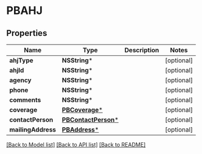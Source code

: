# PBAHJ

## Properties
Name | Type | Description | Notes
------------ | ------------- | ------------- | -------------
**ahjType** | **NSString*** |  | [optional] 
**ahjId** | **NSString*** |  | [optional] 
**agency** | **NSString*** |  | [optional] 
**phone** | **NSString*** |  | [optional] 
**comments** | **NSString*** |  | [optional] 
**coverage** | [**PBCoverage***](PBCoverage.md) |  | [optional] 
**contactPerson** | [**PBContactPerson***](PBContactPerson.md) |  | [optional] 
**mailingAddress** | [**PBAddress***](PBAddress.md) |  | [optional] 

[[Back to Model list]](../README.md#documentation-for-models) [[Back to API list]](../README.md#documentation-for-api-endpoints) [[Back to README]](../README.md)


